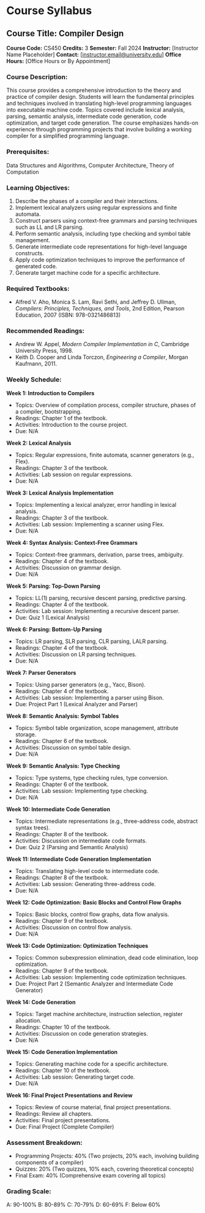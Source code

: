 # Course Syllabus
## Course Title: Compiler Design
**Course Code:** CS450
**Credits:** 3
**Semester:** Fall 2024
**Instructor:** [Instructor Name Placeholder]
**Contact:** [instructor.email@university.edu]
**Office Hours:** [Office Hours or By Appointment]

### Course Description:
This course provides a comprehensive introduction to the theory and practice of compiler design. Students will learn the fundamental principles and techniques involved in translating high-level programming languages into executable machine code. Topics covered include lexical analysis, parsing, semantic analysis, intermediate code generation, code optimization, and target code generation. The course emphasizes hands-on experience through programming projects that involve building a working compiler for a simplified programming language.

### Prerequisites:
Data Structures and Algorithms, Computer Architecture, Theory of Computation

### Learning Objectives:
1.  Describe the phases of a compiler and their interactions.
2.  Implement lexical analyzers using regular expressions and finite automata.
3.  Construct parsers using context-free grammars and parsing techniques such as LL and LR parsing.
4.  Perform semantic analysis, including type checking and symbol table management.
5.  Generate intermediate code representations for high-level language constructs.
6.  Apply code optimization techniques to improve the performance of generated code.
7.  Generate target machine code for a specific architecture.

### Required Textbooks:
- Alfred V. Aho, Monica S. Lam, Ravi Sethi, and Jeffrey D. Ullman, *Compilers: Principles, Techniques, and Tools*, 2nd Edition, Pearson Education, 2007 (ISBN: 978-0321486813)

### Recommended Readings:
- Andrew W. Appel, *Modern Compiler Implementation in C*, Cambridge University Press, 1998.
- Keith D. Cooper and Linda Torczon, *Engineering a Compiler*, Morgan Kaufmann, 2011.

### Weekly Schedule:
**Week 1: Introduction to Compilers**
- Topics: Overview of compilation process, compiler structure, phases of a compiler, bootstrapping.
- Readings: Chapter 1 of the textbook.
- Activities: Introduction to the course project.
- Due: N/A

**Week 2: Lexical Analysis**
- Topics: Regular expressions, finite automata, scanner generators (e.g., Flex).
- Readings: Chapter 3 of the textbook.
- Activities: Lab session on regular expressions.
- Due: N/A

**Week 3: Lexical Analysis Implementation**
- Topics: Implementing a lexical analyzer, error handling in lexical analysis.
- Readings: Chapter 3 of the textbook.
- Activities: Lab session: Implementing a scanner using Flex.
- Due: N/A

**Week 4: Syntax Analysis: Context-Free Grammars**
- Topics: Context-free grammars, derivation, parse trees, ambiguity.
- Readings: Chapter 4 of the textbook.
- Activities: Discussion on grammar design.
- Due: N/A

**Week 5: Parsing: Top-Down Parsing**
- Topics: LL(1) parsing, recursive descent parsing, predictive parsing.
- Readings: Chapter 4 of the textbook.
- Activities: Lab session: Implementing a recursive descent parser.
- Due: Quiz 1 (Lexical Analysis)

**Week 6: Parsing: Bottom-Up Parsing**
- Topics: LR parsing, SLR parsing, CLR parsing, LALR parsing.
- Readings: Chapter 4 of the textbook.
- Activities: Discussion on LR parsing techniques.
- Due: N/A

**Week 7: Parser Generators**
- Topics: Using parser generators (e.g., Yacc, Bison).
- Readings: Chapter 4 of the textbook.
- Activities: Lab session: Implementing a parser using Bison.
- Due: Project Part 1 (Lexical Analyzer and Parser)

**Week 8: Semantic Analysis: Symbol Tables**
- Topics: Symbol table organization, scope management, attribute storage.
- Readings: Chapter 6 of the textbook.
- Activities: Discussion on symbol table design.
- Due: N/A

**Week 9: Semantic Analysis: Type Checking**
- Topics: Type systems, type checking rules, type conversion.
- Readings: Chapter 6 of the textbook.
- Activities: Lab session: Implementing type checking.
- Due: N/A

**Week 10: Intermediate Code Generation**
- Topics: Intermediate representations (e.g., three-address code, abstract syntax trees).
- Readings: Chapter 8 of the textbook.
- Activities: Discussion on intermediate code formats.
- Due: Quiz 2 (Parsing and Semantic Analysis)

**Week 11: Intermediate Code Generation Implementation**
- Topics: Translating high-level code to intermediate code.
- Readings: Chapter 8 of the textbook.
- Activities: Lab session: Generating three-address code.
- Due: N/A

**Week 12: Code Optimization: Basic Blocks and Control Flow Graphs**
- Topics: Basic blocks, control flow graphs, data flow analysis.
- Readings: Chapter 9 of the textbook.
- Activities: Discussion on control flow analysis.
- Due: N/A

**Week 13: Code Optimization: Optimization Techniques**
- Topics: Common subexpression elimination, dead code elimination, loop optimization.
- Readings: Chapter 9 of the textbook.
- Activities: Lab session: Implementing code optimization techniques.
- Due: Project Part 2 (Semantic Analyzer and Intermediate Code Generator)

**Week 14: Code Generation**
- Topics: Target machine architecture, instruction selection, register allocation.
- Readings: Chapter 10 of the textbook.
- Activities: Discussion on code generation strategies.
- Due: N/A

**Week 15: Code Generation Implementation**
- Topics: Generating machine code for a specific architecture.
- Readings: Chapter 10 of the textbook.
- Activities: Lab session: Generating target code.
- Due: N/A

**Week 16: Final Project Presentations and Review**
- Topics: Review of course material, final project presentations.
- Readings: Review all chapters.
- Activities: Final project presentations.
- Due: Final Project (Complete Compiler)

### Assessment Breakdown:
*   Programming Projects: 40% (Two projects, 20% each, involving building components of a compiler)
*   Quizzes: 20% (Two quizzes, 10% each, covering theoretical concepts)
*   Final Exam: 40% (Comprehensive exam covering all topics)

### Grading Scale:
A: 90-100%
B: 80-89%
C: 70-79%
D: 60-69%
F: Below 60%